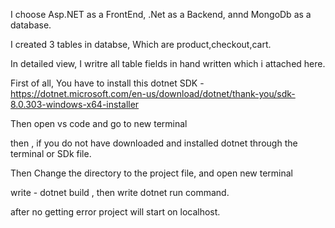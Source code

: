 I choose Asp.NET as a FrontEnd, .Net as a Backend, annd MongoDb as a database.

I created 3 tables in databse, Which are product,checkout,cart.

In detailed view, I writre all table fields in hand written which i attached here.




First of all,
You have to install this  dotnet SDK - https://dotnet.microsoft.com/en-us/download/dotnet/thank-you/sdk-8.0.303-windows-x64-installer

Then open vs code and go to new terminal 

then , if you do not have downloaded and installed dotnet through the terminal or SDk file.

Then Change the directory to the project file, and open new terminal 

write - dotnet build , then write dotnet run command.

after no getting error project will start on localhost.
